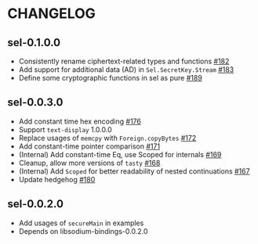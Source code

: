 # CHANGELOG

## sel-0.1.0.0

* Consistently rename ciphertext-related types and functions [#182](https://github.com/haskell-cryptography/libsodium-bindings/pull/182)
* Add support for additional data (AD) in `Sel.SecretKey.Stream` [#183](https://github.com/haskell-cryptography/libsodium-bindings/pull/183)
* Define some cryptographic functions in sel as pure [#189](https://github.com/haskell-cryptography/libsodium-bindings/pull/189)

## sel-0.0.3.0

* Add constant time hex encoding [#176](https://github.com/haskell-cryptography/libsodium-bindings/pull/176)
* Support `text-display` 1.0.0.0
* Replace usages of `memcpy` with `Foreign.copyBytes` [#172](https://github.com/haskell-cryptography/libsodium-bindings/pull/172)
* Add constant-time pointer comparison [#171](https://github.com/haskell-cryptography/libsodium-bindings/pull/171)
* (Internal) Add constant-time Eq, use Scoped for internals [#169](https://github.com/haskell-cryptography/libsodium-bindings/pull/169)
* Cleanup, allow more versions of `tasty` [#168](https://github.com/haskell-cryptography/libsodium-bindings/pull/168)
* (Internal) Add `Scoped` for better readability of nested continuations [#167](https://github.com/haskell-cryptography/libsodium-bindings/pull/167)
* Update hedgehog [#180](https://github.com/haskell-cryptography/libsodium-bindings/pull/180)

## sel-0.0.2.0

* Add usages of `secureMain` in examples
* Depends on libsodium-bindings-0.0.2.0
